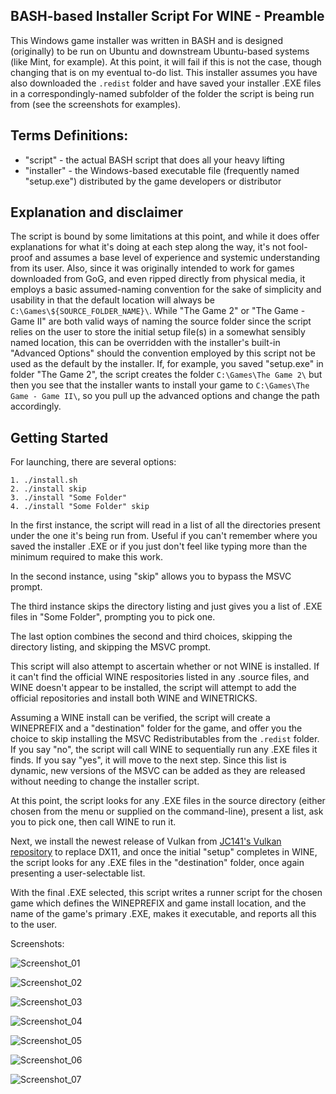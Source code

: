 ## BASH-based Installer Script For WINE - Preamble
This Windows game installer was written in BASH and is designed (originally) to be run on Ubuntu and downstream Ubuntu-based systems (like Mint, for example). At this point, it will fail if this is not the case, though changing that is on my eventual to-do list. This installer assumes you have also downloaded the `.redist` folder and have saved your installer .EXE files in a correspondingly-named subfolder of the folder the script is being run from (see the screenshots for examples).

## Terms Definitions:
 - "script" - the actual BASH script that does all your heavy lifting
 - "installer" - the Windows-based executable file (frequently named "setup.exe") distributed by the game developers or distributor

## Explanation and disclaimer
The script is bound by some limitations at this point, and while it does offer explanations for what it's doing at each step along the way, it's not fool-proof and assumes a base level of experience and systemic understanding from its user. Also, since it was originally intended to work for games downloaded from GoG, and even ripped directly from physical media, it employs a basic assumed-naming convention for the sake of simplicity and usability in that the default location will always be `C:\Games\${SOURCE_FOLDER_NAME}\`. While "The Game 2" or "The Game - Game II" are both valid ways of naming the source folder since the script relies on the user to store the initial setup file(s) in a somewhat sensibly named location, this can be overridden with the installer's built-in "Advanced Options" should the convention employed by this script not be used as the default by the installer. If, for example, you saved "setup.exe" in folder "The Game 2", the script creates the folder `C:\Games\The Game 2\` but then you see that the installer wants to install your game to `C:\Games\The Game - Game II\`, so you pull up the advanced options and change the path accordingly.

## Getting Started
For launching, there are several options:

    1. ./install.sh
    2. ./install skip
    3. ./install "Some Folder"
    4. ./install "Some Folder" skip

In the first instance, the script will read in a list of all the directories present under the one it's being run from. Useful if you can't remember where you saved the installer .EXE or if you just don't feel like typing more than the minimum required to make this work.

In the second instance, using "skip" allows you to bypass the MSVC prompt.

The third instance skips the directory listing and just gives you a list of .EXE files in "Some Folder", prompting you to pick one.

The last option combines the second and third choices, skipping the directory listing, and skipping the MSVC prompt.

This script will also attempt to ascertain whether or not WINE is installed. If it can't find the official WINE respositories listed in any .source files, and WINE doesn't appear to be installed, the script will attempt to add the official repositories and install both WINE and WINETRICKS.

Assuming a WINE install can be verified, the script will create a WINEPREFIX and a "destination" folder for the game, and offer you the choice to skip installing the MSVC Redistributables from the `.redist` folder. If you say "no", the script will call WINE to sequentially run any .EXE files it finds. If you say "yes", it will move to the next step. Since this list is dynamic, new versions of the MSVC can be added as they are released without needing to change the installer script.

At this point, the script looks for any .EXE files in the source directory (either chosen from the menu or supplied on the command-line), present a list, ask you to pick one, then call WINE to run it.

Next, we install the newest release of Vulkan from [JC141's Vulkan repository](https://github.com/jc141x/vulkan) to replace DX11, and once the initial "setup" completes in WINE, the script looks for any .EXE files in the "destination" folder, once again presenting a user-selectable list.

With the final .EXE selected, this script writes a runner script for the chosen game which defines the WINEPREFIX and game install location, and the name of the game's primary .EXE, makes it executable, and reports all this to the user.

Screenshots:

![Screenshot_01](https://github.com/user-attachments/assets/50c0c39f-7840-4ea8-aa3e-c59c8ed60746)

![Screenshot_02](https://github.com/user-attachments/assets/8d9a6c7e-640e-48dd-a44c-9f8f4345ad49)

![Screenshot_03](https://github.com/user-attachments/assets/ad2bb588-dcd1-4132-b5f2-f130240f53eb)

![Screenshot_04](https://github.com/user-attachments/assets/34cea0b0-d985-43f1-83e5-2b3e9d4d975b)

![Screenshot_05](https://github.com/user-attachments/assets/43c1eb69-e946-44ce-a43f-d6e1d0fc42f4)

![Screenshot_06](https://github.com/user-attachments/assets/9ae1af66-8519-41a4-8945-f71e39dc0606)

![Screenshot_07](https://github.com/user-attachments/assets/7ba00531-037f-4eb0-8b07-b59cd38bdcc2)

